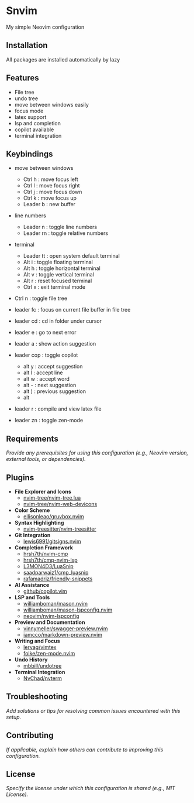 # Snvim
My simple Neovim configuration

## Installation
All packages are installed automatically by lazy

## Features
- File tree
- undo tree
- move between windows easily
- focus mode
- latex support
- lsp and completion
- copilot available
- terminal integration

## Keybindings
- move between windows
  - Ctrl h : move focus left
  - Ctrl l : move focus right
  - Ctrl j : move focus down
  - Ctrl k : move focus up
  - Leader b : new buffer
- line numbers
  - Leader n : toggle line numbers
  - Leader rn : toggle relative numbers
- terminal
  - Leader tt : open system default terminal
  - Alt i : toggle floating terminal
  - Alt h : toggle horizontal terminal
  - Alt v : toggle vertical terminal
  - Alt r : reset focused terminal
  - Ctrl x : exit terminal mode

- Ctrl   n   : toggle file tree 
- leader fc  : focus on current file buffer in file tree
- leader cd  : cd in folder under cursor
- leader e   : go to next error
- leader a   : show action suggestion
- leader cop : toggle copilot
  - alt  y   : accept suggestion
  - alt  l   : accept line
  - alt  w   : accept word
  - alt  -   : next suggestion
  - alt  )   : previous suggestion
  - alt 
- leader r   : compile and view latex file
- leader zn  : toggle zen-mode


## Requirements
_Provide any prerequisites for using this configuration (e.g., Neovim version, external tools, or dependencies)._

## Plugins
- **File Explorer and Icons**
  - [nvim-tree/nvim-tree.lua](https://github.com/nvim-tree/nvim-tree.lua)
  - [nvim-tree/nvim-web-devicons](https://github.com/nvim-tree/nvim-web-devicons)
- **Color Scheme**
  - [ellisonleao/gruvbox.nvim](https://github.com/ellisonleao/gruvbox.nvim)
- **Syntax Highlighting**
  - [nvim-treesitter/nvim-treesitter](https://github.com/nvim-treesitter/nvim-treesitter)
- **Git Integration**
  - [lewis6991/gitsigns.nvim](https://github.com/lewis6991/gitsigns.nvim)
- **Completion Framework**
  - [hrsh7th/nvim-cmp](https://github.com/hrsh7th/nvim-cmp)
  - [hrsh7th/cmp-nvim-lsp](https://github.com/hrsh7th/cmp-nvim-lsp)
  - [L3MON4D3/LuaSnip](https://github.com/L3MON4D3/LuaSnip)
  - [saadparwaiz1/cmp_luasnip](https://github.com/saadparwaiz1/cmp_luasnip)
  - [rafamadriz/friendly-snippets](https://github.com/rafamadriz/friendly-snippets)
- **AI Assistance**
  - [github/copilot.vim](https://github.com/github/copilot.vim)
- **LSP and Tools**
  - [williamboman/mason.nvim](https://github.com/williamboman/mason.nvim)
  - [williamboman/mason-lspconfig.nvim](https://github.com/williamboman/mason-lspconfig.nvim)
  - [neovim/nvim-lspconfig](https://github.com/neovim/nvim-lspconfig)
- **Preview and Documentation**
  - [vinnymeller/swagger-preview.nvim](https://github.com/vinnymeller/swagger-preview.nvim)
  - [iamcco/markdown-preview.nvim](https://github.com/iamcco/markdown-preview.nvim)
- **Writing and Focus**
  - [lervag/vimtex](https://github.com/lervag/vimtex)
  - [folke/zen-mode.nvim](https://github.com/folke/zen-mode.nvim)
- **Undo History**
  - [mbbill/undotree](https://github.com/mbbill/undotree)
- **Terminal Integration**
  - [NvChad/nvterm](https://github.com/NvChad/nvterm)

## Troubleshooting
_Add solutions or tips for resolving common issues encountered with this setup._

## Contributing
_If applicable, explain how others can contribute to improving this configuration._

## License
_Specify the license under which this configuration is shared (e.g., MIT License)._
